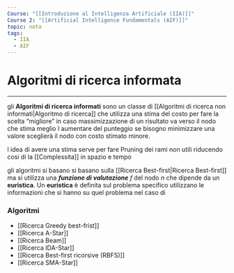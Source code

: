 ```yaml
---
Course: "[[Introduzione al Intelligenza Artificiale (IIA)]]"
Course 2: "[[Artificial Intelligence Fundamentals (AIF)]]"
topic: nota
tags:
  - IIA
  - AIF
---
```


# Algoritmi di ricerca informata
---
gli **Algoritmi di ricerca informati** sono un classe di [[Algoritmi di ricerca non informati|Algoritmo di ricerca]] che utilizza una stima del costo per fare la scelta “migliore” in caso massimizzazione di un risultato va verso il nodo che stima meglio l aumentare del punteggio se bisogno minimizzare una valore sceglierà il nodo con costo stimato minore.

l idea di avere una stima serve per fare Pruning dei rami non utili riducendo cosi di la [[Complessita]] in spazio e tempo


gli algoritmi si basano si basano sulla [[Ricerca Best-first|Ricerca Best-first]] ma si utilizza una **_funzione di valutazione_** $f$ del nodo $n$  che dipende da un **euristica**. Un **euristica** è definita sul problema specifico utilizzano le informazioni che si hanno su quel problema nel caso di 





### Algoritmi
- [[Ricerca Greedy best-frist]]
- [[Ricerca A-Star]]
- [[Ricerca Beam]]
- [[Ricerca IDA-Star]]
- [[Ricerca Best-first ricorsive (RBFS)]]
- [[Ricerca SMA-Star]]
